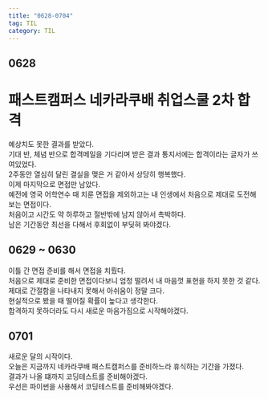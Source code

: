 ```yaml
---
title: "0628-0704"
tag: TIL
category: TIL
---
```

## 0628
# 패스트캠퍼스 네카라쿠배 취업스쿨 2차 합격



예상치도 못한 결과를 받았다.  
기대 반, 체념 반으로 합격메일을 기다리며 받은 결과 통지서에는 합격이라는 글자가 쓰여있었다.  
2주동안 열심히 달린 결실을 맺은 거 같아서 상당히 행복했다.  
이제 마지막으로 면접만 남았다.  
예전에 영국 어학연수 때 치룬 면접을 제외하고는 내 인생에서 처음으로 제대로 도전해보는 면접이다.  
처음이고 시간도 약 하루하고 절반밖에 남지 않아서 촉박하다.  
남은 기간동안 최선을 다해서 후회없이 부딪혀 봐야겠다.

## 0629 ~ 0630
이틀 간 면접 준비를 해서 면접을 치뤘다.  
처음으로 제대로 준비한 면접이다보니 엄청 떨려서 내 마음껏 표현을 하지 못한 것 같다.  
제대로 간절함을 나타내지 못해서 아쉬움이 정말 크다.  
현실적으로 봤을 때 떨어질 확률이 높다고 생각한다.  
합격하지 못하더라도 다시 새로운 마음가짐으로 시작해야겠다.  

## 0701
새로운 달의 시작이다.  
오늘은 지금까지 네카라쿠배 패스트캠퍼스를 준비하느라 휴식하는 기간을 가졌다.  
결과가 나올 떄까지 코딩테스트를 준비해야겠다.  
우선은 파이썬을 사용해서 코딩테스트를 준비해봐야겠다.